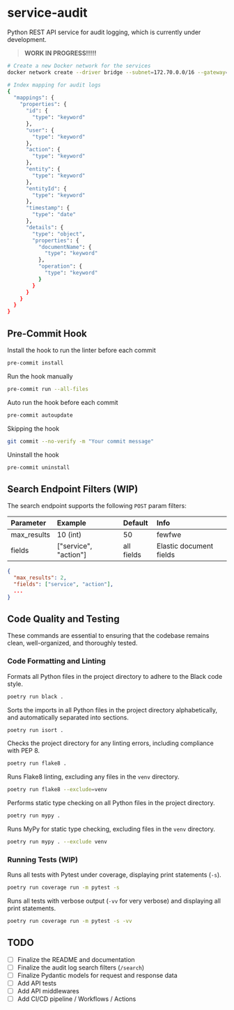 # service-audit

Python REST API service for audit logging, which is currently under development.

> **WORK IN PROGRESS!!!!!**

```bash
# Create a new Docker network for the services
docker network create --driver bridge --subnet=172.70.0.0/16 --gateway=172.70.0.1 service_audit
```

```bash
# Index mapping for audit logs
{
  "mappings": {
    "properties": {
      "id": {
        "type": "keyword"
      },
      "user": {
        "type": "keyword"
      },
      "action": {
        "type": "keyword"
      },
      "entity": {
        "type": "keyword"
      },
      "entityId": {
        "type": "keyword"
      },
      "timestamp": {
        "type": "date"
      },
      "details": {
        "type": "object",
        "properties": {
          "documentName": {
            "type": "keyword"
          },
          "operation": {
            "type": "keyword"
          }
        }
      }
    }
  }
}
```

## Pre-Commit Hook

Install the hook to run the linter before each commit
```bash
pre-commit install
```

Run the hook manually
```bash
pre-commit run --all-files
```

Auto run the hook before each commit
```bash
pre-commit autoupdate
```

Skipping the hook
```bash
git commit --no-verify -m "Your commit message"
```

Uninstall the hook
```bash
pre-commit uninstall
```

## Search Endpoint Filters (WIP)

The search endpoint supports the following `POST` param filters:

| Parameter   | Example              | Default    | Info                    |
|:------------|:---------------------|:-----------|:------------------------|
| max_results | 10 (int)             | 50         | fewfwe                  |
| fields      | ["service", "action"] | all fields | Elastic document fields |

```json
{
  "max_results": 2,
  "fields": ["service", "action"],
  ...
}
```

## Code Quality and Testing
These commands are essential to ensuring that the codebase remains clean, well-organized, and thoroughly tested.

### Code Formatting and Linting

Formats all Python files in the project directory to adhere to the Black code style.
```bash
poetry run black .
```

Sorts the imports in all Python files in the project directory alphabetically, and automatically separated into sections.
```bash
poetry run isort .
```

Checks the project directory for any linting errors, including compliance with PEP 8.
```bash
poetry run flake8 .
```

Runs Flake8 linting, excluding any files in the `venv` directory.
```bash
poetry run flake8 --exclude=venv
```

Performs static type checking on all Python files in the project directory.
```bash
poetry run mypy .
```

Runs MyPy for static type checking, excluding files in the `venv` directory.
```bash
poetry run mypy . --exclude venv
```

### Running Tests (WIP)
Runs all tests with Pytest under coverage, displaying print statements (`-s`).
```bash
poetry run coverage run -m pytest -s
```

Runs all tests with verbose output (`-vv` for very verbose) and displaying all print statements.
```bash
poetry run coverage run -m pytest -s -vv
```

## TODO
- [ ] Finalize the README and documentation
- [ ] Finalize the audit log search filters (`/search`)
- [ ] Finalize Pydantic models for request and response data
- [ ] Add API tests
- [ ] Add API middlewares
- [ ] Add CI/CD pipeline / Workflows / Actions
